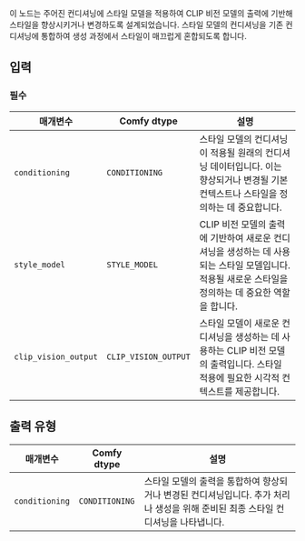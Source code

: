 
이 노드는 주어진 컨디셔닝에 스타일 모델을 적용하여 CLIP 비전 모델의 출력에 기반해 스타일을 향상시키거나 변경하도록 설계되었습니다. 스타일 모델의 컨디셔닝을 기존 컨디셔닝에 통합하여 생성 과정에서 스타일이 매끄럽게 혼합되도록 합니다.

## 입력

### 필수

| 매개변수             | Comfy dtype          | 설명 |
|-----------------------|-----------------------|-------------|
| `conditioning`        | `CONDITIONING`       | 스타일 모델의 컨디셔닝이 적용될 원래의 컨디셔닝 데이터입니다. 이는 향상되거나 변경될 기본 컨텍스트나 스타일을 정의하는 데 중요합니다. |
| `style_model`         | `STYLE_MODEL`        | CLIP 비전 모델의 출력에 기반하여 새로운 컨디셔닝을 생성하는 데 사용되는 스타일 모델입니다. 적용될 새로운 스타일을 정의하는 데 중요한 역할을 합니다. |
| `clip_vision_output`  | `CLIP_VISION_OUTPUT` | 스타일 모델이 새로운 컨디셔닝을 생성하는 데 사용하는 CLIP 비전 모델의 출력입니다. 스타일 적용에 필요한 시각적 컨텍스트를 제공합니다. |

## 출력 유형

| 매개변수            | Comfy dtype           | 설명 |
|----------------------|-----------------------|-------------|
| `conditioning`       | `CONDITIONING`        | 스타일 모델의 출력을 통합하여 향상되거나 변경된 컨디셔닝입니다. 추가 처리나 생성을 위해 준비된 최종 스타일 컨디셔닝을 나타냅니다. |
